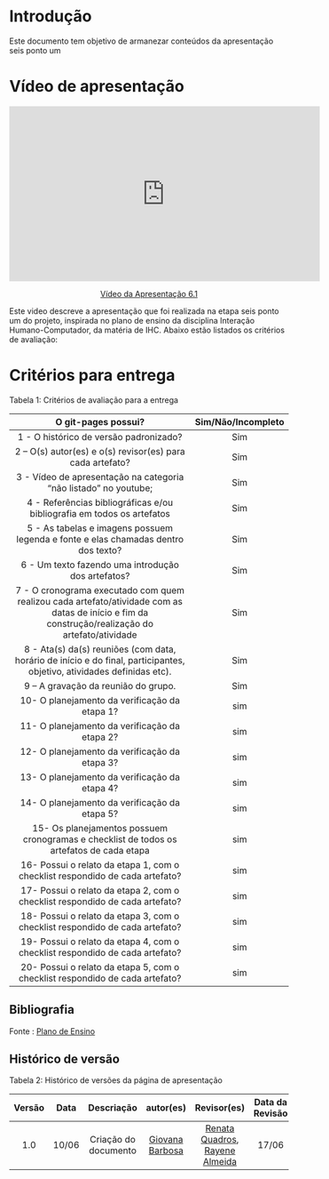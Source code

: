 # Introdução

Este documento tem objetivo de armanezar conteúdos da apresentação seis ponto um



# Vídeo de apresentação 

<p style="text-align: center"><iframe width="560" height="315" src="https://www.youtube.com/embed/ZzvC6JSP2OM" title="YouTube video player" frameborder="0" allow="accelerometer; autoplay; clipboard-write; encrypted-media; gyroscope; picture-in-picture; web-share" referrerpolicy="strict-origin-when-cross-origin" allowfullscreen></iframe></p>
<p style="text-align: center"><a href="https://youtu.be/ZzvC6JSP2OM" target="blanket">Vídeo da Apresentação 6.1</a></p>



Este video descreve a apresentação que foi realizada na etapa seis ponto um do projeto, inspirada no plano de ensino da disciplina Interação Humano-Computador, da matéria de IHC. Abaixo estão listados os critérios de avaliação:

# Critérios para entrega

Tabela 1: Critérios de avaliação para a entrega 

| O git-pages possui?     | Sim/Não/Incompleto |
| :--------: | :----: |     
1 - O histórico de versão padronizado? | Sim
2 – O(s) autor(es) e o(s) revisor(es) para cada artefato? | Sim
3 - Vídeo de apresentação na categoria “não listado” no youtube; |Sim
4 - Referências bibliográficas e/ou bibliografia em todos os artefatos|Sim
5 - As tabelas e imagens possuem legenda e fonte e elas chamadas dentro dos texto? | Sim
6 - Um texto fazendo uma introdução dos artefatos?| Sim
7 - O cronograma executado com quem realizou cada artefato/atividade com as datas de início e fim da construção/realização do artefato/atividade | Sim
8 - Ata(s) da(s) reuniões (com data, horário de início e do final, participantes, objetivo, atividades definidas etc). |Sim 
9 – A gravação da reunião do grupo. | Sim
10- O planejamento da verificação da etapa 1?|sim
11- O planejamento da verificação da etapa 2?|sim
12- O planejamento da verificação da etapa 3?|sim
13- O planejamento da verificação da etapa 4?|sim
14- O planejamento da verificação da etapa 5?|sim
15- Os planejamentos possuem cronogramas e checklist de todos os artefatos de cada etapa |sim
16- Possui o relato da etapa 1, com o checklist respondido de cada artefato?|sim
17- Possui o relato da etapa 2, com o checklist respondido de cada artefato?|sim
18- Possui o relato da etapa 3, com o checklist respondido de cada artefato?|sim
19- Possui o relato da etapa 4, com o checklist respondido de cada artefato?|sim
20- Possui o relato da etapa 5, com o checklist respondido de cada artefato?|sim


## Bibliografia 
Fonte : [Plano de Ensino](https://aprender3.unb.br/pluginfile.php/2843624/mod_resource/content/48/Plano_de_Ensino%20FIHC%20012024%20Turma%201.pdf)

## Histórico de versão

Tabela 2: Histórico de versões da página de apresentação

|                            Versão                             |              Data               |                    Descriação                     | autor(es)           |  Revisor(es)          | Data da Revisão|
| :----------------------------------------------------------: | :-------------------------------: | :-------------------------------------------------: | :-------------------------------: |  :-------------------------------: | :-------------------------------: |
| 1.0 |  10/06  | Criação do documento |[Giovana Barbosa ](https://github.com/gio221)|  [Renata Quadros](https://github.com/Renatinha28), [Rayene Almeida](https://github.com/rayenealmeida) | 17/06 |